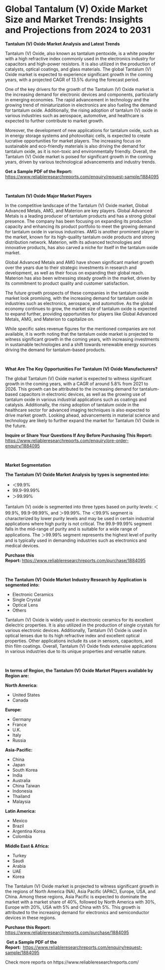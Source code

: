 <p><h1>Global Tantalum (V) Oxide Market Size and Market Trends: Insights and Projections from 2024 to 2031</h1></p><p><strong>Tantalum (V) Oxide Market Analysis and Latest Trends</strong></p>
<p><p>Tantalum (V) Oxide, also known as tantalum pentoxide, is a white powder with a high refractive index commonly used in the electronics industry for capacitors and high-power resistors. It is also utilized in the production of catalysts, optical coatings, and glass materials. The global Tantalum (V) Oxide market is expected to experience significant growth in the coming years, with a projected CAGR of 13.5% during the forecast period. </p><p>One of the key drivers for the growth of the Tantalum (V) Oxide market is the increasing demand for electronic devices and components, particularly in emerging economies. The rapid advancement in technology and the growing trend of miniaturization in electronics are also fueling the demand for tantalum oxide. Additionally, the rising adoption of tantalum (V) oxide in various industries such as aerospace, automotive, and healthcare is expected to further contribute to market growth.</p><p>Moreover, the development of new applications for tantalum oxide, such as in energy storage systems and photovoltaic cells, is expected to create lucrative opportunities for market players. The increasing focus on sustainable and eco-friendly materials is also driving the demand for tantalum oxide, as it is non-toxic and environmentally friendly. Overall, the Tantalum (V) Oxide market is poised for significant growth in the coming years, driven by various technological advancements and industry trends.</p></p>
<p><strong>Get a Sample PDF of the Report:&nbsp;</strong> <a href="https://www.reliableresearchreports.com/enquiry/request-sample/1884095">https://www.reliableresearchreports.com/enquiry/request-sample/1884095</a></p>
<p>&nbsp;</p>
<p><strong>Tantalum (V) Oxide Major Market Players</strong></p>
<p><p>In the competitive landscape of the Tantalum (V) Oxide market, Global Advanced Metals, AMG, and Materion are key players. Global Advanced Metals is a leading producer of tantalum products and has a strong global presence. The company has been focusing on expanding its production capacity and enhancing its product portfolio to meet the growing demand for tantalum oxide in various industries. AMG is another prominent player in the market, known for its high-quality tantalum oxide products and strong distribution network. Materion, with its advanced technologies and innovative products, has also carved a niche for itself in the tantalum oxide market.</p><p>Global Advanced Metals and AMG have shown significant market growth over the years due to their strategic investments in research and development, as well as their focus on expanding their global reach. Materion has also been witnessing steady growth in the market, driven by its commitment to product quality and customer satisfaction.</p><p>The future growth prospects of these companies in the tantalum oxide market look promising, with the increasing demand for tantalum oxide in industries such as electronics, aerospace, and automotive. As the global economy continues to grow, the market size of tantalum oxide is expected to expand further, providing opportunities for players like Global Advanced Metals, AMG, and Materion to capitalize on.</p><p>While specific sales revenue figures for the mentioned companies are not available, it is worth noting that the tantalum oxide market is projected to witness significant growth in the coming years, with increasing investments in sustainable technologies and a shift towards renewable energy sources driving the demand for tantalum-based products.</p></p>
<p>&nbsp;</p>
<p><strong>What Are The Key Opportunities For Tantalum (V) Oxide Manufacturers?</strong></p>
<p><p>The global Tantalum (V) Oxide market is expected to witness significant growth in the coming years, with a CAGR of around 5.8% from 2021 to 2026. This growth can be attributed to the increasing demand for tantalum-based capacitors in electronic devices, as well as the growing use of tantalum oxide in various industrial applications such as coatings and catalysis. Additionally, the rising adoption of tantalum oxide in the healthcare sector for advanced imaging techniques is also expected to drive market growth. Looking ahead, advancements in material science and technology are likely to further expand the market for Tantalum (V) Oxide in the future.</p></p>
<p><strong>Inquire or Share Your Questions If Any Before Purchasing This Report:</strong> <a href="https://www.reliableresearchreports.com/enquiry/pre-order-enquiry/1884095">https://www.reliableresearchreports.com/enquiry/pre-order-enquiry/1884095</a></p>
<p>&nbsp;</p>
<p><strong>Market Segmentation</strong></p>
<p><strong>The Tantalum (V) Oxide Market Analysis by types is segmented into:</strong></p>
<p><ul><li>＜99.9%</li><li>99.9-99.99%</li><li>＞99.99%</li></ul></p>
<p><p>Tantalum (V) oxide is segmented into three types based on purity levels: ＜99.9%, 99.9-99.99%, and ＞99.99%. The ＜99.9% segment is characterized by lower purity levels and may be used in certain industrial applications where high purity is not critical. The 99.9-99.99% segment falls in the mid-range of purity and is suitable for a wide range of applications. The ＞99.99% segment represents the highest level of purity and is typically used in demanding industries such as electronics and medical devices.</p></p>
<p><strong>Purchase this Report:&nbsp;</strong><a href="https://www.reliableresearchreports.com/purchase/1884095">https://www.reliableresearchreports.com/purchase/1884095</a></p>
<p>&nbsp;</p>
<p><strong>The Tantalum (V) Oxide Market Industry Research by Application is segmented into:</strong></p>
<p><ul><li>Electronic Ceramics</li><li>Single Crystal</li><li>Optical Lens</li><li>Others</li></ul></p>
<p><p>Tantalum (V) Oxide is widely used in electronic ceramics for its excellent dielectric properties. It is also utilized in the production of single crystals for various electronic devices. Additionally, Tantalum (V) Oxide is used in optical lenses due to its high refractive index and excellent optical properties. Other applications include its use in sensors, capacitors, and thin film coatings. Overall, Tantalum (V) Oxide finds extensive applications in various industries due to its unique properties and versatile nature.</p></p>
<p>&nbsp;</p>
<p><strong>In terms of Region, the Tantalum (V) Oxide Market Players available by Region are:</strong></p>
<p>
    <p> <strong> North America: </strong>
        <ul>
            <li>United States</li>
            <li>Canada</li>
        </ul>
        </p> 
    <p> <strong> Europe: </strong>
        <ul>
            <li>Germany</li>
            <li>France</li>
            <li>U.K.</li>
            <li>Italy</li>
            <li>Russia</li>
        </ul>
        </p> 
    <p> <strong> Asia-Pacific: </strong>
        <ul>
            <li>China</li>
            <li>Japan</li>
            <li>South Korea</li>
            <li>India</li>
            <li>Australia</li>
            <li>China Taiwan</li>
            <li>Indonesia</li>
            <li>Thailand</li>
            <li>Malaysia</li>
        </ul>
        </p> 
    <p> <strong> Latin America: </strong>
        <ul>
            <li>Mexico</li>
            <li>Brazil</li>
            <li>Argentina Korea</li>
            <li>Colombia</li>
        </ul>
        </p> 
    <p> <strong> Middle East & Africa: </strong>
        <ul>
            <li>Turkey</li>
            <li>Saudi</li>
            <li>Arabia</li>
            <li>UAE</li>
            <li>Korea</li>
        </ul>
    </p>
    </p>
<p><p>The Tantalum (V) Oxide market is projected to witness significant growth in the regions of North America (NA), Asia Pacific (APAC), Europe, USA, and China. Among these regions, Asia Pacific is expected to dominate the market with a market share of 40%, followed by North America with 30%, Europe with 20%, USA with 5% and China with 5%. This growth is attributed to the increasing demand for electronics and semiconductor devices in these regions.</p></p>
<p><strong>Purchase this Report: </strong><a href="https://www.reliableresearchreports.com/purchase/1884095">https://www.reliableresearchreports.com/purchase/1884095</a></p>
<p>&nbsp;<strong>Get a Sample PDF of the Report:&nbsp;&nbsp;</strong><a href="https://www.reliableresearchreports.com/enquiry/request-sample/1884095">https://www.reliableresearchreports.com/enquiry/request-sample/1884095</a></p>
<p><strong></strong></p>
<p>Check more reports on https://www.reliableresearchreports.com/</p>